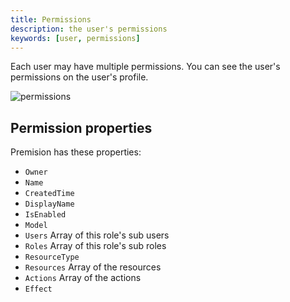```yaml
---
title: Permissions
description: the user's permissions
keywords: [user, permissions]
---
```


Each user may have multiple permissions.
You can see the user's permissions on the user's profile.

![permissions](/img/users_permissions.png)

## Permission properties

Premision has these properties:

* `Owner`
* `Name`
* `CreatedTime`
* `DisplayName`
* `IsEnabled`
* `Model`
* `Users` Array of this role's sub users
* `Roles` Array of this role's sub roles
* `ResourceType`
* `Resources` Array of the resources
* `Actions` Array of the actions
* `Effect`
